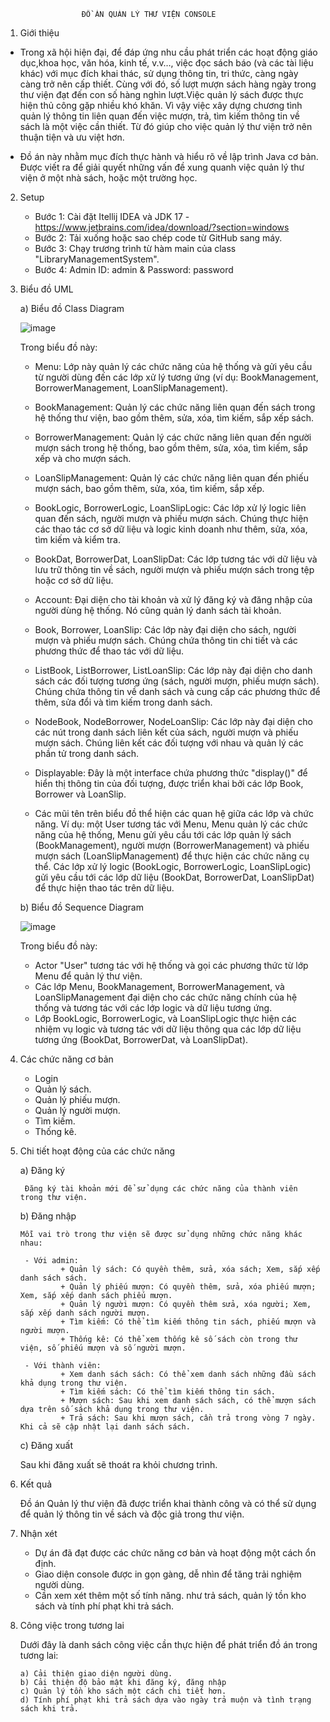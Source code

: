                      ĐỒ ÁN QUẢN LÝ THƯ VIỆN CONSOLE
1. Giới thiệu
   
  + Trong xã hội hiện đại, để đáp ứng nhu cầu phát triển các hoạt động giáo dục,khoa học, văn hóa, kinh tế, v.v…, việc đọc sách báo (và các tài liệu khác) với mục đích khai thác, sử dụng thông tin, tri thức, càng ngày càng trở nên cấp thiết. Cùng với đó, số lượt mượn sách hàng ngày trong thư viện đạt đến con số hàng nghìn lượt.Việc quản lý sách được thực hiện thủ công gặp nhiều khó khăn. Vì vậy việc xây dựng chương tình quản lý thông tin liên quan đến việc mượn, trả, tìm kiếm thông tin về sách là một việc cần thiết. Từ đó giúp cho việc quản lý thư viện trở nên thuận tiện và ưu việt hơn.
  
  + Đồ án này nhằm mục đích thực hành và hiểu rõ về lập trình Java cơ bản. Được viết ra để giải quyết những vấn đề xung quanh việc quản lý thư viện ở một nhà sách, hoặc một trường học.

2. Setup
   + Bước 1: Cài đặt Itellij IDEA và JDK 17 - https://www.jetbrains.com/idea/download/?section=windows
   + Bước 2: Tải xuống hoặc sao chép code từ GitHub sang máy.
   + Bước 3: Chạy trương trình từ hàm main của class "LibraryManagementSystem".
   + Bước 4: Admin ID: admin & Password: password

3. Biểu đồ UML

   a) Biểu đồ Class Diagram
   
   ![image](https://github.com/trducloc/LybraryManagementSystem/blob/master/UML.drawio.png)
   
   Trong biểu đồ này: 
    + Menu: Lớp này quản lý các chức năng của hệ thống và gửi yêu cầu từ người dùng đến các lớp xử lý tương ứng (ví dụ: BookManagement, BorrowerManagement, LoanSlipManagement).

    + BookManagement: Quản lý các chức năng liên quan đến sách trong hệ thống thư viện, bao gồm thêm, sửa, xóa, tìm kiếm, sắp xếp sách.

    + BorrowerManagement: Quản lý các chức năng liên quan đến người mượn sách trong hệ thống, bao gồm thêm, sửa, xóa, tìm kiếm, sắp xếp và cho mượn sách.

    + LoanSlipManagement: Quản lý các chức năng liên quan đến phiếu mượn sách, bao gồm thêm, sửa, xóa, tìm kiếm, sắp xếp.

    + BookLogic, BorrowerLogic, LoanSlipLogic: Các lớp xử lý logic liên quan đến sách, người mượn và phiếu mượn sách. Chúng thực hiện các thao tác cơ sở dữ liệu và logic kinh doanh như thêm, sửa, xóa, tìm kiếm     và kiểm tra.

    + BookDat, BorrowerDat, LoanSlipDat: Các lớp tương tác với dữ liệu và lưu trữ thông tin về sách, người mượn và phiếu mượn sách trong tệp hoặc cơ sở dữ liệu.

    + Account: Đại diện cho tài khoản và xử lý đăng ký và đăng nhập của người dùng hệ thống. Nó cũng quản lý danh sách tài khoản.

    + Book, Borrower, LoanSlip: Các lớp này đại diện cho sách, người mượn và phiếu mượn sách. Chúng chứa thông tin chi tiết và các phương thức để thao tác với dữ liệu.

    + ListBook, ListBorrower, ListLoanSlip: Các lớp này đại diện cho danh sách các đối tượng tương ứng (sách, người mượn, phiếu mượn sách). Chúng chứa thông tin về danh sách và cung cấp các phương thức để 
     thêm, sửa đổi và tìm kiếm trong danh sách.

    + NodeBook, NodeBorrower, NodeLoanSlip: Các lớp này đại diện cho các nút trong danh sách liên kết của sách, người mượn và phiếu mượn sách. Chúng liên kết các đối tượng với nhau và quản lý các phần tử trong 
    danh sách.

    + Displayable: Đây là một interface chứa phương thức "display()" để hiển thị thông tin của đối tượng, được triển khai bởi các lớp Book, Borrower và LoanSlip.

    + Các mũi tên trên biểu đồ thể hiện các quan hệ giữa các lớp và chức năng. Ví dụ: một User tương tác với Menu, Menu quản lý các chức năng của hệ thống, Menu gửi yêu cầu tới các lớp quản lý sách 
    (BookManagement), người mượn (BorrowerManagement) và phiếu mượn sách (LoanSlipManagement) để thực hiện các chức năng cụ thể. Các lớp xử lý logic (BookLogic, BorrowerLogic, LoanSlipLogic) gửi yêu cầu tới 
    các lớp dữ liệu (BookDat, BorrowerDat, LoanSlipDat) để thực hiện thao tác trên dữ liệu.

   b) Biểu đồ Sequence Diagram
   
   ![image](https://github.com/trducloc/LybraryManagementSystem/blob/master/UmlSequenceDiagram.drawio.png)

   Trong biểu đồ này:
      + Actor "User" tương tác với hệ thống và gọi các phương thức từ lớp Menu để quản lý thư viện.
      + Các lớp Menu, BookManagement, BorrowerManagement, và LoanSlipManagement đại diện cho các chức năng chính của hệ thống và tương tác với các lớp logic và dữ liệu tương ứng.
      + Lớp BookLogic, BorrowerLogic, và LoanSlipLogic thực hiện các nhiệm vụ logic và tương tác với dữ liệu thông qua các lớp dữ liệu tương ứng (BookDat, BorrowerDat, và LoanSlipDat).

5. Các chức năng cơ bản
   - Login
   - Quản lý sách.
   - Quản lý phiếu mượn.
   - Quản lý người mượn.
   - Tìm kiếm.
   - Thống kê.

5. Chi tiết hoạt động của các chức năng
    
   a) Đăng ký
   
        Đăng ký tài khoản mới để sử dụng các chức năng của thành viên trong thư viện.
   
   b) Đăng nhập
   
       Mỗi vai trò trong thư viện sẽ được sử dụng những chức năng khác nhau:
       
        - Với admin:
                + Quản lý sách: Có quyền thêm, sửa, xóa sách; Xem, sắp xếp danh sách sách.
                + Quản lý phiếu mượn: Có quyền thêm, sửa, xóa phiếu mượn; Xem, sắp xếp danh sách phiếu mượn.
                + Quản lý người mượn: Có quyền thêm sửa, xóa người; Xem, sắp xếp danh sách người mượn.
                + Tìm kiếm: Có thể tìm kiếm thông tin sách, phiếu mượn và người mượn.
                + Thống kê: Có thể xem thống kê số sách còn trong thư viện, số phiếu mượn và số người mượn.
   
        - Với thành viên:
                + Xem danh sách sách: Có thể xem danh sách những đầu sách khả dụng trong thư viện.
                + Tìm kiếm sách: Có thể tìm kiếm thông tin sách.
                + Mượn sách: Sau khi xem danh sách sách, có thể mượn sách dựa trên số sách khả dụng trong thư viện.
                + Trả sách: Sau khi mượn sách, cần trả trong vòng 7 ngày. Khi cả sẽ cập nhật lại danh sách sách.
   
   c) Đăng xuất
   
      Sau khi đăng xuất sẽ thoát ra khỏi chương trình.

6. Kết quả

   Đồ án Quản lý thư viện đã được triển khai thành công và có thể sử dụng để quản lý thông tin về sách và độc giả trong thư viện.

8. Nhận xét
   - Dự án đã đạt được các chức năng cơ bản và hoạt động một cách ổn định.
   - Giao diện console được in gọn gàng, dễ nhìn để tăng trải nghiệm người dùng.
   - Cần xem xét thêm một số tính năng. như trả sách, quản lý tồn kho sách và tính phí phạt khi trả sách.

9. Công việc trong tương lai
   
   Dưới đây là danh sách công việc cần thực hiện để phát triển đồ án trong tương lai:
   
       a) Cải thiện giao diện người dùng.
       b) Cải thiện độ bảo mật khi đăng ký, đăng nhập
       c) Quản lý tồn kho sách một cách chi tiết hơn.
       d) Tính phí phạt khi trả sách dựa vào ngày trả muộn và tình trạng sách khi trả.

   





   








   

